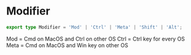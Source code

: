# Modifier

```ts
export type Modifier = 'Mod' | 'Ctrl' | 'Meta' | 'Shift' | 'Alt';
```

Mod = Cmd on MacOS and Ctrl on other OS
Ctrl = Ctrl key for every OS
Meta = Cmd on MacOS and Win key on other OS

